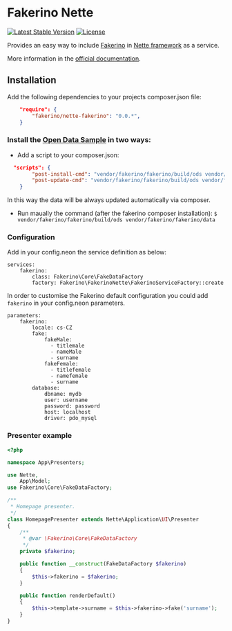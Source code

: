 # Fakerino Nette

[![Latest Stable Version](https://poser.pugx.org/fakerino/nette-fakerino/v/stable.svg)](https://packagist.org/packages/fakerino/nette-fakerino)
[![License](https://poser.pugx.org/fakerino/nette-fakerino/license.svg)](https://packagist.org/packages/fakerino/nette-fakerino)

Provides an easy way to include [Fakerino](https://github.com/niklongstone/Fakerino) in [Nette framework](http://nette.org/en/) as a service.

More information in the [official documentation](https://github.com/niklongstone/Fakerino/wiki).

## Installation

Add the following dependencies to your projects composer.json file:

```JSON
    "require": {
        "fakerino/nette-fakerino": "0.0.*",
    }
```

### Install the [Open Data Sample](https://github.com/niklongstone/open-data-sample) in two ways:

 - Add a script to your composer.json:
```JSON
  "scripts": {
        "post-install-cmd": "vendor/fakerino/fakerino/build/ods vendor/fakerino/fakerino/data",
        "post-update-cmd": "vendor/fakerino/fakerino/build/ods vendor/fakerino/fakerino/data"
    }
```
 In this way the data will be always updated automatically via composer.

 - Run maually the command (after the fakerino composer installation):
`$ vendor/fakerino/fakerino/build/ods vendor/fakerino/fakerino/data`


### Configuration

Add in your config.neon the service definition as below:
```
services:
	fakerino:
	    class: Fakerino\Core\FakeDataFactory
	    factory: Fakerino\FakerinoNette\FakerinoServiceFactory::create
```

In order to customise the Fakerino default configuration you could add `fakerino` in your config.neon parameters.
```
parameters:
    fakerino:
        locale: cs-CZ
        fake:
            fakeMale:
              - titlemale
              - nameMale
              - surname
            fakeFemale:
              - titlefemale
              - namefemale
              - surname
        database:
            dbname: mydb
            user: username
            password: password
            host: localhost
            driver: pdo_mysql
```

### Presenter example

```PHP
<?php

namespace App\Presenters;

use Nette,
	App\Model;
use Fakerino\Core\FakeDataFactory;

/**
 * Homepage presenter.
 */
class HomepagePresenter extends Nette\Application\UI\Presenter
{
    /**
     * @var \Fakerino\Core\FakeDataFactory
     */
    private $fakerino;

    public function __construct(FakeDataFactory $fakerino)
    {
        $this->fakerino = $fakerino;
    }

	public function renderDefault()
	{
		$this->template->surname = $this->fakerino->fake('surname');
	}
}
```
